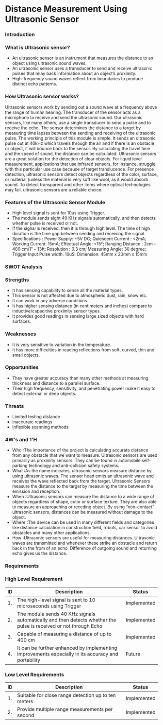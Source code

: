 # Distance Measurement Using Ultrasonic Sensor
### Introduction
### What is Ultrasonic sensor?
  - An ultrasonic sensor is an instrument that measures the distance to an object using ultrasonic sound waves. 
  - An ultrasonic sensor uses a transducer to send and receive ultrasonic pulses that relay back information about an object’s proximity. 
  - High-frequency sound waves reflect from boundaries to produce distinct echo patterns.
### How Ultrasonic sensor works?
Ultrasonic sensors work by sending out a sound wave at a frequency above the range of human hearing.  The transducer of the sensor acts as a microphone to receive and send the ultrasonic sound. Our ultrasonic sensors, like many others, use a single transducer to send a pulse and to receive the echo.  The sensor determines the distance to a target by measuring time lapses between the sending and receiving of the ultrasonic pulse.
The working principle of this module is simple.  It sends an ultrasonic pulse out at 40kHz which travels through the air and if there is an obstacle or object, it will bounce back to the sensor.  By calculating the travel time and the speed of sound, the distance can be calculated. Ultrasonic sensors are a great solution for the detection of clear objects.  For liquid level measurement, applications that use infrared sensors, for instance, struggle with this particular use case because of target translucence. For presence detection, ultrasonic sensors detect objects regardless of the color, surface, or material (unless the material is very soft like wool, as it would absorb sound. To detect transparent and other items where optical technologies may fail, ultrasonic sensors are a reliable choice. 
### Features of the Ultrasonic Sensor Module
  - High level signal is sent for 10us using Trigger.
  - The module sends eight 40 KHz signals automatically, and then detects whether pulse is received or not.
  - If the signal is received, then it is through high level. The time of high duration is the time gap between sending and receiving the signal.
  - Specifications : Power Supply: +5V DC; Quiescent Current : <2mA; Working Current: 15mA; Effectual Angle: <15°; Ranging Distance : 2cm – 400 cm/1″ – 13ft; Resolution : 0.3 cm; Measuring Angle: 30 degree; Trigger Input Pulse width: 10uS; Dimension: 45mm x 20mm x 15mm
### SWOT Analysis
### Strengths
  - It has sensing capability to sense all the material types.
  - This sensor is not affected due to atmospheric dust, rain, snow etc.
  - It can work in any adverse conditions.
  - It has higher sensing distance (in centimeters and inches) compare to inductive/capacitive proximity sensor types.
  - It provides good readings in sensing large sized objects with hard surfaces.
### Weaknesses
  - It is very sensitive to variation in the temperature.
  - It has more difficulties in reading reflections from soft, curved, thin and small objects.
### Opportunities
  - They have greater accuracy than many other methods at measuring thickness and distance to a parallel surface.
  - Their high frequency, sensitivity, and penetrating power make it easy to detect external or deep objects.
### Threats
  - Limited testing distance
  - Inaccurate readings
  - Inflexible scanning methods
### 4W's and 1'H 
  - Who :The importance of the project is calculating accurate distance from any obstacle that we want to measure. Ultrasonic sensors are used primarily as proximity sensors. They can be found in automobile self-parking technology and anti-collision safety systems.
  - What :As the name indicates, ultrasonic sensors measure distance by using ultrasonic waves. The sensor head emits an ultrasonic wave and receives the wave reflected back from the target. Ultrasonic Sensors measure the distance to the target by measuring the time between the emission and reception.
  - When :Ultrasonic sensors can measure the distance to a wide range of objects regardless of shape, color or surface texture. They are also able to measure an approaching or receding object. By using “non-contact” ultrasonic sensors, distances can be measured without damage to the object.
  - Where :The device can be used in many different fields and categories like distance calculation in construction field, robots, car sensor to avoid obstacles and many other applications.
  - How :Ultrasonic sensors are useful for measuring distances. Ultrasonic waves are transmitted and whenever these strike an obstacle and return back in the from of an echo. Difference of outgoing sound and returning echo gives us the distance.
### Requirements
### High Level Requirement
| ID | Description | Status |
| ----- | ----- | ----- |
| 1. | The high-level signal is sent to 10 microseconds using Trigger | Implemented |
| 2. | The module sends 40 KHz signals automatically and then detects whether the pulse is received or not through Echo| Implemented |
| 3. | Capable of measuring a distance of up to 400 cm| Implemented |
| 4. | It can be further enhanced by implementing improvements especially in its accuracy and portability | Future |
### Low Level Requirements
| ID | Description | Status |
| ----- | ----- | ----- |
| 1. | Suitable for close range detection up to ten meters | Implemented |
| 2. | Provide multiple range measurements per second| Implemented |

